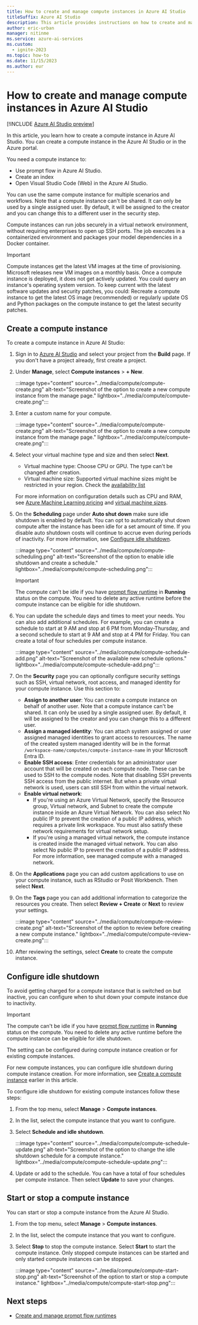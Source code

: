 ```yaml
---
title: How to create and manage compute instances in Azure AI Studio
titleSuffix: Azure AI Studio
description: This article provides instructions on how to create and manage compute instances in Azure AI Studio.
author: eric-urban
manager: nitinme
ms.service: azure-ai-services
ms.custom:
  - ignite-2023
ms.topic: how-to
ms.date: 11/15/2023
ms.author: eur
---
```


# How to create and manage compute instances in Azure AI Studio

[!INCLUDE [Azure AI Studio preview](../includes/preview-ai-studio.md)]

In this article, you learn how to create a compute instance in Azure AI Studio. You can create a compute instance in the Azure AI Studio or in the Azure portal. 

You need a compute instance to:
- Use prompt flow in Azure AI Studio. 
- Create an index
- Open Visual Studio Code (Web) in the Azure AI Studio.

You can use the same compute instance for multiple scenarios and workflows. Note that a compute instance can't be shared. It can only be used by a single assigned user. By default, it will be assigned to the creator and you can change this to a different user in the security step.

Compute instances can run jobs securely in a virtual network environment, without requiring enterprises to open up SSH ports. The job executes in a containerized environment and packages your model dependencies in a Docker container.

> [!IMPORTANT]
> Compute instances get the latest VM images at the time of provisioning. Microsoft releases new VM images on a monthly basis. Once a compute instance is deployed, it does not get actively updated. You could query an instance's operating system version. 
> To keep current with the latest software updates and security patches, you could: Recreate a compute instance to get the latest OS image (recommended) or regularly update OS and Python packages on the compute instance to get the latest security patches.

## Create a compute instance

To create a compute instance in Azure AI Studio:

1. Sign in to [Azure AI Studio](https://ai.azure.com) and select your project from the **Build** page. If you don't have a project already, first create a project.
1. Under **Manage**, select **Compute instances** > **+ New**.

    :::image type="content" source="../media/compute/compute-create.png" alt-text="Screenshot of the option to create a new compute instance from the manage page." lightbox="../media/compute/compute-create.png":::

1. Enter a custom name for your compute.

    :::image type="content" source="../media/compute/compute-create.png" alt-text="Screenshot of the option to create a new compute instance from the manage page." lightbox="../media/compute/compute-create.png":::

1. Select your virtual machine type and size and then select **Next**. 

    - Virtual machine type: Choose CPU or GPU. The type can't be changed after creation.
    - Virtual machine size: Supported virtual machine sizes might be restricted in your region. Check the [availability list](https://azure.microsoft.com/global-infrastructure/services/?products=virtual-machines)
    
    For more information on configuration details such as CPU and RAM, see [Azure Machine Learning pricing](https://azure.microsoft.com/pricing/details/machine-learning/) and [virtual machine sizes](/azure/virtual-machines/sizes).

1. On the **Scheduling** page under **Auto shut down** make sure idle shutdown is enabled by default. You can opt to automatically shut down compute after the instance has been idle for a set amount of time. If you disable auto shutdown costs will continue to accrue even during periods of inactivity. For more information, see [Configure idle shutdown](#configure-idle-shutdown).

    :::image type="content" source="../media/compute/compute-scheduling.png" alt-text="Screenshot of the option to enable idle shutdown and create a schedule." lightbox="../media/compute/compute-scheduling.png":::

    > [!IMPORTANT]
    > The compute can't be idle if you have [prompt flow runtime](./create-manage-runtime.md) in **Running** status on the compute. You need to delete any active runtime before the compute instance can be eligible for idle shutdown.

1. You can update the schedule days and times to meet your needs. You can also add additional schedules. For example, you can create a schedule to start at 9 AM and stop at 6 PM from Monday-Thursday, and a second schedule to start at 9 AM and stop at 4 PM for Friday. You can create a total of four schedules per compute instance.

    :::image type="content" source="../media/compute/compute-schedule-add.png" alt-text="Screenshot of the available new schedule options." lightbox="../media/compute/compute-schedule-add.png":::

1. On the **Security** page you can optionally configure security settings such as SSH, virtual network, root access, and managed identity for your compute instance. Use this section to:
    - **Assign to another user**: You can create a compute instance on behalf of another user. Note that a compute instance can't be shared. It can only be used by a single assigned user. By default, it will be assigned to the creator and you can change this to a different user.
    - **Assign a managed identity**: You can attach system assigned or user assigned managed identities to grant access to resources. The name of the created system managed identity will be in the format `/workspace-name/computes/compute-instance-name` in your Microsoft Entra ID.
    - **Enable SSH access**: Enter credentials for an administrator user account that will be created on each compute node. These can be used to SSH to the compute nodes.
Note that disabling SSH prevents SSH access from the public internet. But when a private virtual network is used, users can still SSH from within the virtual network.
    - **Enable virtual network**:
        - If you're using an Azure Virtual Network, specify the Resource group, Virtual network, and Subnet to create the compute instance inside an Azure Virtual Network. You can also select No public IP to prevent the creation of a public IP address, which requires a private link workspace. You must also satisfy these network requirements for virtual network setup.
        - If you're using a managed virtual network, the compute instance is created inside the managed virtual network. You can also select No public IP to prevent the creation of a public IP address. For more information, see managed compute with a managed network.

1. On the **Applications** page you can add custom applications to use on your compute instance, such as RStudio or Posit Workbench. Then select **Next**.
1. On the **Tags** page you can add additional information to categorize the resources you create. Then select **Review + Create** or **Next** to review your settings.

    :::image type="content" source="../media/compute/compute-review-create.png" alt-text="Screenshot of the option to review before creating a new compute instance." lightbox="../media/compute/compute-review-create.png":::

1. After reviewing the settings, select **Create** to create the compute instance.

## Configure idle shutdown

To avoid getting charged for a compute instance that is switched on but inactive, you can configure when to shut down your compute instance due to inactivity. 

> [!IMPORTANT]
> The compute can't be idle if you have [prompt flow runtime](./create-manage-runtime.md) in **Running** status on the compute. You need to delete any active runtime before the compute instance can be eligible for idle shutdown.

The setting can be configured during compute instance creation or for existing compute instances.

For new compute instances, you can configure idle shutdown during compute instance creation. For more information, see [Create a compute instance](#create-a-compute-instance) earlier in this article.

To configure idle shutdown for existing compute instances follow these steps:

1. From the top menu, select **Manage** > **Compute instances**.
1. In the list, select the compute instance that you want to configure.
1. Select **Schedule and idle shutdown**.

    :::image type="content" source="../media/compute/compute-schedule-update.png" alt-text="Screenshot of the option to change the idle shutdown schedule for a compute instance." lightbox="../media/compute/compute-schedule-update.png":::

1. Update or add to the schedule. You can have a total of four schedules per compute instance. Then select **Update** to save your changes.


## Start or stop a compute instance

You can start or stop a compute instance from the Azure AI Studio.

1. From the top menu, select **Manage** > **Compute instances**.
1. In the list, select the compute instance that you want to configure.
1. Select **Stop** to stop the compute instance. Select **Start** to start the compute instance. Only stopped compute instances can be started and only started compute instances can be stopped.

    :::image type="content" source="../media/compute/compute-start-stop.png" alt-text="Screenshot of the option to start or stop a compute instance." lightbox="../media/compute/compute-start-stop.png":::


## Next steps

- [Create and manage prompt flow runtimes](./create-manage-runtime.md)
